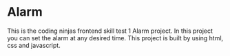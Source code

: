 # Alarm

This is the coding ninjas frontend skill test 1 Alarm project. In this project you can set the alarm at any desired time. This project is built by using html, css and javascript.
